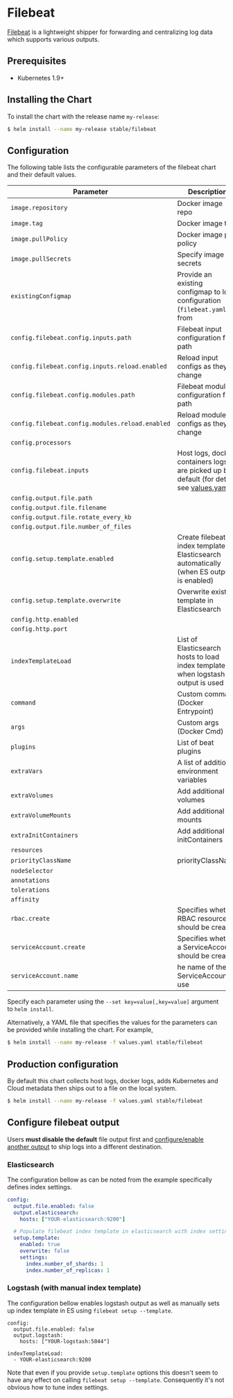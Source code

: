 # Filebeat

[Filebeat](https://www.elastic.co/guide/en/beats/filebeat/current/index.html) is a lightweight shipper for forwarding and centralizing log data which supports various outputs.

## Prerequisites

- Kubernetes 1.9+


## Installing the Chart

To install the chart with the release name `my-release`:

```bash
$ helm install --name my-release stable/filebeat
```

## Configuration

The following table lists the configurable parameters of the filebeat chart and their default values.

| Parameter                                                | Description                                                                                              | Default                                            |
| -------------------------------------------------------- | -------------------------------------------------------------------------------------------------------- | -------------------------------------------------- |
| `image.repository`                                       | Docker image repo                                                                                        | `docker.elastic.co/beats/filebeat-oss`             |
| `image.tag`                                              | Docker image tag                                                                                         | `6.5.1`                                            |
| `image.pullPolicy`                                       | Docker image pull policy                                                                                 | `IfNotPresent`                                     |
| `image.pullSecrets`                                      | Specify image pull secrets                                                                               | `nil`                                              |
| `existingConfigmap`                                      | Provide an existing configmap to load configuration (`filebeat.yaml`) from                               | `nil`                                              |
| `config.filebeat.config.inputs.path`                     | Filebeat input configuration files path                                                                  | `${path.config}/prospectors.d/*.yml`               |
| `config.filebeat.config.inputs.reload.enabled`           | Reload input configs as they change                                                                      | `false`                                            |
| `config.filebeat.config.modules.path`                    | Filebeat module configuration files path                                                                 | `${path.config}/modules.d/*.yml`                   |
| `config.filebeat.config.modules.reload.enabled`          | Reload module configs as they change                                                                     | `false`                                            |
| `config.processors`                                      |                                                                                                          | `- add_cloud_metadata`                             |
| `config.filebeat.inputs`                                 | Host logs, docker containers logs are picked up by default (for details see [values.yaml](values.yml))   |                                                    |
| `config.output.file.path`                                |                                                                                                          | `"/usr/share/filebeat/data"`                       |
| `config.output.file.filename`                            |                                                                                                          | `filebeat`                                         |
| `config.output.file.rotate_every_kb`                     |                                                                                                          | `10000`                                            |
| `config.output.file.number_of_files`                     |                                                                                                          | `5`                                                |
| `config.setup.template.enabled`                          | Create filebeat index template in Elasticsearch automatically (when ES output is enabled)                | `true`                                             |
| `config.setup.template.overwrite`                        | Overwrite existing template in Elasticsearch                                                             | `false`                                            |
| `config.http.enabled`                                    |                                                                                                          | `false`                                            |
| `config.http.port`                                       |                                                                                                          | `5066`                                             |
| `indexTemplateLoad`                                      | List of Elasticsearch hosts to load index template, when logstash output is used                         | `[]`                                               |
| `command`                                                | Custom command (Docker Entrypoint)                                                                       | `[]`                                               |
| `args`                                                   | Custom args (Docker Cmd)                                                                                 | `[]`                                               |
| `plugins`                                                | List of beat plugins                                                                                     | `[]`                                               |
| `extraVars`                                              | A list of additional environment variables                                                                | `[]`                                              |
| `extraVolumes`                                           | Add additional volumes                                                                                   | `[]`                                               |
| `extraVolumeMounts`                                      | Add additional mounts                                                                                    | `[]`                                               |
| `extraInitContainers`                                    | Add additional initContainers                                                                            | `[]`                                               |
| `resources`                                              |                                                                                                          | `{}`                                               |
|`priorityClassName`                                       | priorityClassName                                                                                        | `nil`                                              |
| `nodeSelector`                                           |                                                                                                          | `{}`                                               |
| `annotations`                                            |                                                                                                          | `{}`                                               |
| `tolerations`                                            |                                                                                                          | `[]`                                               |
| `affinity`                                               |                                                                                                          | `{}`                                               |
| `rbac.create`                                            | Specifies whether RBAC resources should be created                                                       | `true`                                             |
| `serviceAccount.create`                                  | Specifies whether a ServiceAccount should be created                                                     | `true`                                             |
| `serviceAccount.name`                                    | he name of the ServiceAccount to use                                                                     | `""`                                               |

Specify each parameter using the `--set key=value[,key=value]` argument to `helm install`.

Alternatively, a YAML file that specifies the values for the parameters can be provided while installing the chart. For example,

```bash
$ helm install --name my-release -f values.yaml stable/filebeat
```

## Production configuration


By default this chart collects host logs, docker logs, adds Kubernetes and Cloud metadata then ships out to a file on the local system.

```bash
$ helm install --name my-release -f values.yaml stable/filebeat
```

## Configure filebeat output

Users **must disable the default** file output first and [configure/enable another output](https://www.elastic.co/guide/en/beats/filebeat/current/configuring-output.html) to ship logs into a different destination.

### Elasticsearch

The configuration bellow as can be noted from the example specifically defines index settings.

```yaml
config:
  output.file.enabled: false
  output.elasticsearch:
    hosts: ["YOUR-elasticsearch:9200"]

  # Populate filebeat index template in elasticsearch with index settings
  setup.template:
    enabled: true
    overwrite: false
    settings:
      index.number_of_shards: 1
      index.number_of_replicas: 1
```

### Logstash (with manual index template)

The configuration bellow enables logstash output as well as manually sets up index template in ES using `filebeat setup --template`.

```
config:
  output.file.enabled: false
  output.logstash:
    hosts: ["YOUR-logstash:5044"]

indexTemplateLoad:
  - YOUR-elasticsearch:9200
```

Note that even if you provide `setup.template` options this doesn't seem to have any effect on calling `filebeat setup --template`. Consequently it's not obvious how to tune index settings.

